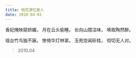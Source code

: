 ```yaml
---
title: 桃花源忆故人
date: 2010-04-01
---
```


香妃掩映窥娇媚，
月在云头偷睡。
长向山隈沽味，
唤取陶然醉。
<!--more-->
瑶台竹鸟独不寐。
惨倚华灯林翠。
玉苑空闻斫桂，
彻切无人对。

> 2010.04
